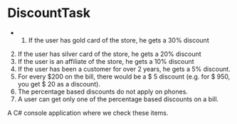 # DiscountTask

* 1. If the user has gold card of the store, he gets a 30% discount
2. If the user has silver card of the store, he gets a 20% discount
2. If the user is an affiliate of the store, he gets a 10% discount
3. If the user has been a customer for over 2 years, he gets a 5% discount.
4. For every $200 on the bill, there would be a $ 5 discount (e.g. for $ 950, you get $ 20 as a discount).
5. The percentage based discounts do not apply on phones.
6. A user can get only one of the percentage based discounts on a bill.

A C# console application where we check these items.
